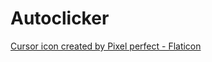 # Autoclicker

<a href="https://www.flaticon.com/free-icons/cursor" title="cursor icon">Cursor icon created by Pixel perfect - Flaticon</a>
